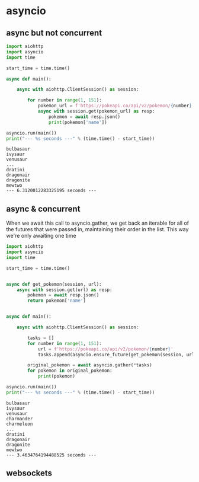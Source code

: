 # asyncio

## async but not concurrent

```python
import aiohttp
import asyncio
import time

start_time = time.time()

async def main():

    async with aiohttp.ClientSession() as session:

        for number in range(1, 151):
            pokemon_url = f'https://pokeapi.co/api/v2/pokemon/{number}'
            async with session.get(pokemon_url) as resp:
                pokemon = await resp.json()
                print(pokemon['name'])

asyncio.run(main())
print("--- %s seconds ---" % (time.time() - start_time))
```
```output
bulbasaur
ivysaur
venusaur
...
dratini
dragonair
dragonite
mewtwo
--- 6.3120012283325195 seconds ---
```

## async & concurrent

When we await this call to asyncio.gather, we get back an iterable for all of the futures that were passed in, maintaining their order in the list. This way we're only awaiting one time

```python
import aiohttp
import asyncio
import time

start_time = time.time()


async def get_pokemon(session, url):
    async with session.get(url) as resp:
        pokemon = await resp.json()
        return pokemon['name']


async def main():

    async with aiohttp.ClientSession() as session:

        tasks = []
        for number in range(1, 151):
            url = f'https://pokeapi.co/api/v2/pokemon/{number}'
            tasks.append(asyncio.ensure_future(get_pokemon(session, url)))

        original_pokemon = await asyncio.gather(*tasks)
        for pokemon in original_pokemon:
            print(pokemon)

asyncio.run(main())
print("--- %s seconds ---" % (time.time() - start_time))
```
```output
bulbasaur
ivysaur
venusaur
charmander
charmeleon
...
dratini
dragonair
dragonite
mewtwo
--- 3.4634764194488525 seconds ---
```

## websockets


```python

```
